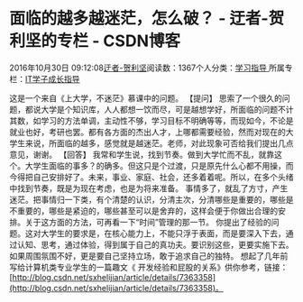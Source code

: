 
# 面临的越多越迷茫，怎么破？ - 迂者-贺利坚的专栏 - CSDN博客

2016年10月30日 09:12:08[迂者-贺利坚](https://me.csdn.net/sxhelijian)阅读数：1367个人分类：[学习指导																](https://blog.csdn.net/sxhelijian/article/category/1106461)
所属专栏：[IT学子成长指导](https://blog.csdn.net/column/details/itstudy.html)



这是一个来自《上大学，不迷茫》慕课中的问题。
【提问】
思索了一个很久的问题，都说大学是个知识库，人人都想一饮而尽，可是越想学好，所面临的问题不计其数，如学习的方法单调，主动性不够，学习目标不明确等等，而现如今，不论是就业也好，考研也罢。都有各方面的杰出人才，上哪都需要经验，然而对现在的大学生来说，所面临的越多，感觉就是越迷茫。老师，对此现象可否给我们提出几点意见，谢谢。
【回答】
我常和学生说，找到节奏。做到大学忙而不乱，就靠这个。大学生面临的事多？的确多。但这只是个过渡，只是原先什么心都不用操，而今得把自己安排好了。未来，事业、家庭、社会，还多着着呢。所以，在多个头绪中找到节奏，既是为现在考虑，也是为将来准备。
事情多了，就乱了方寸，产生迷茫。把事情归一下类，有个清楚的认识，分清主次，分清哪些是重要的，哪些是不重要的，哪些是紧迫的，哪些甚至可以是舍弃的，这样会便于你做出合理的安排。关于这方面的方法，可再看一下“时间”管理的那一节。
你提出了经验的问题。这对大学生的要求是，在核心能力上，不能只浮于表面，而是要深入下去，通过认知、思考，通过体验，得到属于自己的真功夫。要识别这些，更要实施下去。如果周围氛围不好，更是要自己坚持立场，敢于追求自己的独特。
想起了几年前写给计算机类专业学生的一篇趣文《 开发经验和屁股的关系》供你参考，链接：[http://blog.csdn.net/sxhelijian/article/details/7363358](http://blog.csdn.net/sxhelijian/article/details/7363358)。

